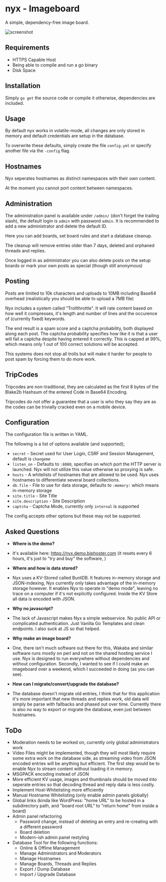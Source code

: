 # nyx - Imageboard

A simple, dependency-free image board.

![screenshot](/screenshot.png)

## Requirements

* HTTPS Capable Host
* Being able to compile and run a go binary
* Disk Space

## Installation

Simply `go get` the source code or compile
it otherwise, dependencies are included.

## Usage

By default nyx works in volatile-mode,
all changes are only stored in memory and
default credentials are setup in the 
database.

To overwrite these defaults, simply
create the file `config.yml` or specify
another file via the `-config` flag.

## Hostnames

Nyx seperates hostnames as distinct namespaces with their own content.

At the moment you cannot port content between namespaces.

## Administration

The administration panel is available under `/admin/` (don't forget the trailing slash), the default login is `admin` with password `admin`. It is recommended to add a new administrator and delete the default ID.

Here you can add boards, set board rules and start a database cleanup.

The cleanup will remove entries older than 7 days, deleted and orphaned threads and replies.

Once logged in as administrator you can also delete posts on the setup boards
or mark your own posts as special (though still anonymous)

## Posting

Posts are limited to 10k characters and uploads to 10MB including Base64 overhead (realistically you should be able to upload a 7MB file)

Nyx includes a system called "Trollthrottle". It will rate content based on how well it compresses, it's length and number of lines and the occurence of (currently fixed) keywords.

The end result is a spam score and a captcha probability, both displayed along
each post. The captcha probability specifies how like it is that a user
will fail a captcha despite having entered it correctly. This is capped at 99%, which means only 1 out of 100 correct solutions will be accepted.

This systems does not stop all trolls but will make it harder for people to post spam by forcing them to do more work.

## TripCodes

Tripcodes are non-traditional, they are calculated as the first 8 bytes of the
Blake2b Hashsum of the entered Code in Base64 Encoding.

Tripcodes do not offer a guarantee that a user is who they say they are as the
codes can be trivially cracked even on a mobile device.

## Configuration

The configuration file is written in YAML.

The following is a list of options available (and supported);

* `secret` - Secret used for User Login, CSRF and Session Management, default is `changeme`
* `listen_on` - Defaults to `:8080`, specifies on which port the HTTP server is launched. Nyx will not utilize this value otherwise so proxying is safe.
* `hosts` - A whitelists of hostnames that are allowed to be used. Nyx uses hostnames to differentiate several board collections.
* `db.file` - File to use for data storage, defaults to `:memory:` which means in-memory storage
* `site.title` - Site Title
* `site.description` - Site Description
* `captcha` - Captcha Mode, currently only `internal` is supported

The config accepts other options but these may not be supported.

## Asked Questions

* **Where is the demo?**

* It's available here: https://nyx.demo.bjphoster.com (it resets every 6 hours, it's just to "try and buy" the software, )

* **Where and how is data stored?**

* Nyx uses a KV-Stored called BuntDB. It features in-memory storage and JSON-indexing, Nyx currently only takes advantage of the in-memory storage however. It enables Nyx to operate in "demo mode", leaving no trace on a computer if it's not explicitly configured. Inside the KV Store all data is encoded with JSON.

* **Why no javascript?**

* The lack of Javascript makes Nyx a simple webservice. No public API or complicated authentication. Just Vanilla Go Templates and clean endpoints. I also suck at JS so that helped.

* **Why make an image board?**

* One, there isn't much software out there for this, Wakaba and similar software runs mostly on perl and not on the shared hosting service I use. Nyx is designed to run everywhere without dependencies and without configuration. Secondly, I wanted to see if I could make an imageboard over a weekend, which I succeeded in doing (as you can see).

* **How can I migrate/convert/upgrade the database?**

* The database doesn't migrate old entries, I think that for this application it's more important that new threads and replies work, old data will simply be parse with fallbacks and phased out over time. Currently there is also no way to export or migrate the database, even just between hostnames.

## ToDo

* Moderation needs to be worked on, currently only global administrators work
* Video Files might be implemented, though they will most likely require some extra work on the database side, as streaming video from JSON encoded entries will be anything but efficient. The first step would be to enable Nyx to stream content without loading it in memory.
* MSGPACK encoding instead of JSON
* More efficient KV usage, images and thumbnails should be moved into seperate entries so that decoding thread and reply data is less costly.
* Implement Host-Whitelisting more efficiently
* Manual Hostname Whitelisting (only enable admin panels globally)
* Global links (kinda like WordPress: "home URL" to be hosted in a subdirectory path, and "board root URL" to "return home" from inside a board)
* Admin panel refactoring
    * Password change, instead of deleting an entry and re-creating with a different password
    * Board deletion
    * Modern-ish admin panel restyling
* Database Tool for the following functions:
    * Online & Offline Management
    * Manage Administrators and Moderators
    * Manage Hostnames
    * Manage Boards, Threads and Replies
    * Export / Dump Database
    * Import / Upgrade Database

